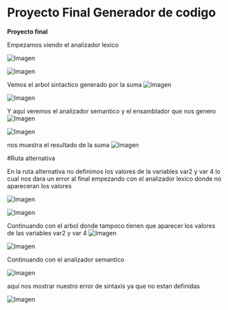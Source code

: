 # Proyecto Final Generador de codigo



**Proyecto final**

Empezamos viendo el analizador lexico 

![Imagen](capturas/captura1.jpeg)

![Imagen](capturas/captura2.jpeg)



Vemos el arbol sintactico generado por la suma
![Imagen](capturas/captura3.jpeg)

![Imagen](capturas/captura4.jpeg)


Y aquí veremos el analizador semantico y el ensamblador que nos genero 
![Imagen](capturas/captura5.jpeg)

![Imagen](capturas/captura6.jpeg)


nos muestra el resultado de la suma
![Imagen](capturas/captura7.jpg)



#Ruta alternativa

En la ruta alternativa no definimos los valores de la variables var2 y var 4 lo cual nos dara un error al final empezando con el analizador lexico donde no apareceran los valores

![Imagen](capturas/alternativa1.jpeg)

![Imagen](capturas/alternativa2.jpeg)


Continuando con el arbol donde tampoco tienen que aparecer los valores de las variables var2 y var 4
![Imagen](capturas/alternativa3.jpeg)

![Imagen](capturas/alternativa4.jpeg)



Continuando con el analizador semantico 

![Imagen](capturas/alternativa5.jpeg)


aquí nos mostrar nuestro error de sintaxis ya que no estan definidas

![Imagen](capturas/alternativa7.jpg)
